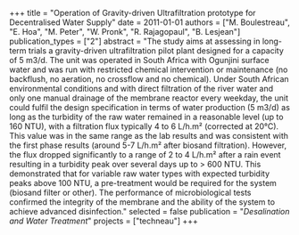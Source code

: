 +++
title = "Operation of Gravity-driven Ultrafiltration prototype for Decentralised Water Supply"
date = 2011-01-01
authors = ["M. Boulestreau", "E. Hoa", "M. Peter", "W. Pronk", "R. Rajagopaul", "B. Lesjean"]
publication_types = ["2"]
abstract = "The study aims at assessing in long-term trials a gravity-driven ultrafiltration pilot plant designed for a capacity of 5 m3/d. The unit was operated in South Africa with Ogunjini surface water and was run with restricted chemical intervention or maintenance (no backflush, no aeration, no crossflow and no chemical). Under South African environmental conditions and with direct filtration of the river water and only one manual drainage of the membrane reactor every weekday, the unit could fulfil the design specification in terms of water production (5 m3/d) as long as the turbidity of the raw water remained in a reasonable level (up to 160 NTU), with a filtration flux typically 4 to 6 L/h.m² (corrected at 20°C). This value was in the same range as the lab results and was consistent with the first phase results (around 5-7 L/h.m² after biosand filtration). However, the flux dropped significantly to a range of 2 to 4 L/h.m² after a rain event resulting in a turbidity peak over several days up to > 600 NTU. This demonstrated that for variable raw water types with expected turbidity peaks above 100 NTU, a pre-treatment would be required for the system (biosand filter or other). The performance of microbiological tests confirmed the integrity of the membrane and the ability of the system to achieve advanced disinfection."
selected = false
publication = "*Desalination and Water Treatment*"
projects = ["techneau"]
+++

